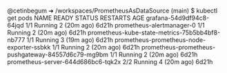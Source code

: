 @cetinbegum ➜ /workspaces/PrometheusAsDataSource (main) $ kubectl get pods
NAME                                                 READY   STATUS    RESTARTS      AGE
grafana-54d9df94c8-64jqd                             1/1     Running   2 (20m ago)   6d21h
prometheus-alertmanager-0                            1/1     Running   2 (20m ago)   6d21h
prometheus-kube-state-metrics-75b5bb4bf8-nb777       1/1     Running   3 (19m ago)   6d21h
prometheus-prometheus-node-exporter-ssbkk            1/1     Running   2 (20m ago)   6d21h
prometheus-prometheus-pushgateway-84557d6c79-mg9bm   1/1     Running   2 (20m ago)   6d21h
prometheus-server-644d686bc6-tqk2x                   2/2     Running   4 (20m ago)   6d21h